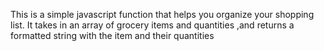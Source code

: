 This is a simple javascript function that helps you organize your shopping list. It takes in an array of grocery items and quantities ,and returns a formatted string with the item and their quantities
